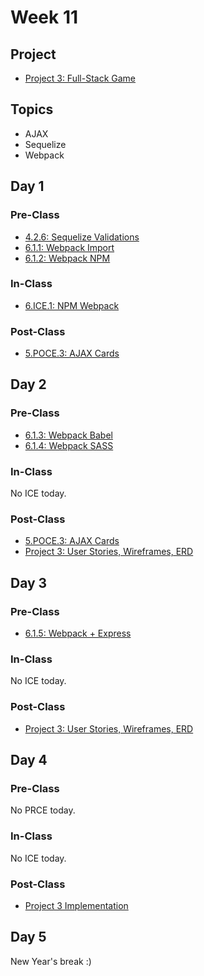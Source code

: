 # Week 11

## Project

* [Project 3: Full-Stack Game](../../projects/project-3-full-stack-game.md)

## Topics

* AJAX
* Sequelize
* Webpack

## Day 1

### Pre-Class

* [4.2.6: Sequelize Validations](../../4-back-end-structure/4.2-sequelize/4.2.6-sequelize-validations.md)
* [6.1.1: Webpack Import](../../6-front-end-infrastructure/6.1-webpack/6.1.1-webpack-modules.md)
* [6.1.2: Webpack NPM](../../6-front-end-infrastructure/6.1-webpack/6.1.2-webpack-with-npm.md)

### In-Class

* [6.ICE.1: NPM Webpack](../../6-front-end-infrastructure/6.ice-in-class-exercises/6.ice.1-npm-webpack.md)

### Post-Class

* [5.POCE.3: AJAX Cards](../../5-full-stack/5.poce-post-class-exercises/5.poce.3-ajax-cards.md)

## Day 2

### Pre-Class

* [6.1.3: Webpack Babel](../../6-front-end-infrastructure/6.1-webpack/6.1.3-webpack-with-babel.md)
* [6.1.4: Webpack SASS](../../6-front-end-infrastructure/6.1-webpack/6.1.4-webpack-with-sass.md)

### In-Class

No ICE today.

### Post-Class

* [5.POCE.3: AJAX Cards](../../5-full-stack/5.poce-post-class-exercises/5.poce.3-ajax-cards.md)
* [Project 3: User Stories, Wireframes, ERD](../../projects/project-3-full-stack-game.md#ideation-phase-1)

## Day 3

### Pre-Class

* [6.1.5: Webpack + Express](../../6-front-end-infrastructure/6.1-webpack/6.1.5-webpack-with-express.md)

### In-Class

No ICE today.

### Post-Class

* [Project 3: User Stories, Wireframes, ERD](../../projects/project-3-full-stack-game.md#ideation-phase-2)

## Day 4

### Pre-Class

No PRCE today.

### In-Class

No ICE today.

### Post-Class

* [Project 3 Implementation](../../projects/project-3-full-stack-game.md)

## Day 5

New Year's break :\)

